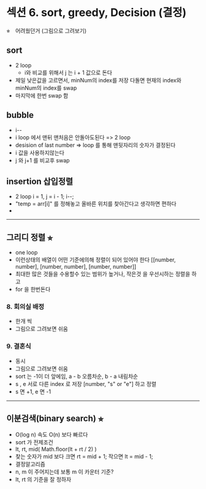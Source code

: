 # 섹션 6. sort, greedy, Decision (결정)

⭐︎　어려웠던거 (그림으로 그려보기)

## sort 
- 2 loop 
  * i와 비교를 위해서 j 는 i + 1 값으로 돈다 
- 제일 낮은값을 고르면서, minNum의 index를 저장 다돌면 현재의 index와 minNum의 index를 swap
- 마지막에 한번 swap 함 

## bubble 
- i--
- i loop 에서 맨뒤 맨처음은 안돌아도된다 => 2 loop
- desision of last number => loop 를 통해 맨뒷자리의 숫자가 결정된다
- i 값을 사용하지않는다 
- j 와 j+1 를 비교후 swap


## insertion 삽입정렬 
- 2 loop i = 1, j = i - 1; i--;
- "temp = arr[i]" 를 정해놓고 올바른 위치를 찾아간다고 생각하면 편하다 
- 

---

## 그리디 정렬 ⭐︎
- one loop
- 이런상태의 배열이 어떤 기준에의해 정렬이 되어 있어야 한다 [[number, number], [number, number], [number, number]]
- 최대한 많은 것들을 수용할수 있는 범위가 높거나, 작은것 을 우선시하는 정렬을 하고 
- for 을 한번돈다 
### 8. 회의실 배정
- 한개 씩
- 그림으로 그려보면 쉬움 

### 9. 결혼식 
- 동시 
- 그림으로 그려보면 쉬움 
- sort 는 -1이 더 앞에임, a - b 오름차순, b - a 내림차순
- s , e 서로 다른 index 로 저장 [number, "s" or "e"] 하고 정렬 
- s 면 +1, e 면 -1

---

## 이분검색(binary search) ⭐︎
- O(log n) 속도 O(n) 보다 빠르다 
- sort 가 전제조건 
- lt, rt, mid( Math.floor(lt + rt / 2) )
- 찾는 숫자가 mid 보다 크면  rt = mid + 1; 작으면 lt = mid - 1;
- 결정알고리즘 
- n, m 이 주어지는데 보통 m 이 카운터 기준? 
- lt, rt 의 기준을 잘 정하자
